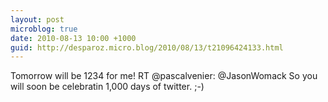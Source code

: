 ```yaml
---
layout: post
microblog: true
date: 2010-08-13 10:00 +1000
guid: http://desparoz.micro.blog/2010/08/13/t21096424133.html
---
```

Tomorrow will be 1234 for me! RT @pascalvenier: @JasonWomack So you will soon be celebratin 1,000 days of twitter. ;-)
